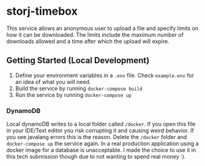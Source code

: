 # storj-timebox
This service allows an anonymous user to upload a file and specify limits on how it can be downloaded. The limits include the maximum number of downloads allowed and a time after which the upload will expire.


## Getting Started (Local Development)
1. Define your environment variables in a `.env` file. Check `example.env` for an idea of what you will need.
2. Build the service by running `docker-compose build`
3. Run the service by running `docker-compose up`

### DynamoDB
Local dynamoDB writes to a local folder called `/docker`. If you open this file in your IDE/Text editor you risk corrupting it and causing weird behavior.
If you see javalang errors this is the reason. Delete the `/docker` folder and `docker-compose up` the service again.
In a real production application using a docker image for a database is unacceptable. I made the choice to use it in this tech submission though due to not wanting to spend real money :).
